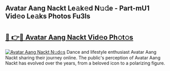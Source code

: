 ## Avatar Aang Nackt Le𝚊k𝚎d N𝚞𝚍e - Part-mU1 Vid𝚎o Le𝚊ks Photos Fu3ls

# <h2><a href="http://fb2ugj.evod.top/?m=Avatar+Aang+Nackt">🔗 👉🔴 Avatar Aang Nackt Vid𝚎o Ph𝚘t𝚘s</a></h2>

[![Avatar Aang Nackt N𝚞d𝚎s](https://i.imgur.com/8V9OHl7.gif)](http://fb2ugj.evod.top/?m=Avatar+Aang+Nackt)
Dance and lifestyle enthusiast Avatar Aang Nackt sharing their journey online. The public's perception of Avatar Aang Nackt has evolved over the years, from a beloved icon to a polarizing figure. 
